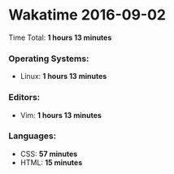 # Wakatime 2016-09-02

Time Total: **1 hours 13 minutes**

### Operating Systems:
- Linux: **1 hours 13 minutes** 

### Editors:
- Vim: **1 hours 13 minutes** 

### Languages:
- CSS: **57 minutes** 
- HTML: **15 minutes** 

